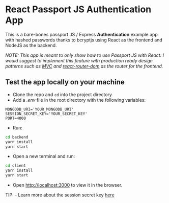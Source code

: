 # React Passport JS Authentication App

This is a bare-bones passport JS / Express **Authentication** example app with hashed passwords thanks to bcryptjs using React as the frontend and NodeJS as the backend.

_NOTE: This app is meant to only show how to use Passport JS with React. I would suggest to implement this feature with production ready design patterns such as [MVC](https://en.wikipedia.org/wiki/Model%E2%80%93view%E2%80%93controller) and [react-router-dom](https://v5.reactrouter.com/web/guides/quick-start) as the router for the frontend._

## Test the app locally on your machine

- Clone the repo and `cd` into the project directory
- Add a _.env_ file in the root directory with the following variables:

```dotenv
MONGODB_URI='YOUR_MONGODB_URI'
SESSION_SECRET_KEY='YOUR_SECRET_KEY'
PORT=4000
```

- Run:

```bash
cd backend
yarn install
yarn start
```

- Open a new terminal and run:

```bash
cd client
yarn install
yarn start
```

- Open [http://localhost:3000](http://localhost:3000) to view it in the browser.

TIP: - Learn more about the session secret key [here](https://stackoverflow.com/questions/5343131/what-is-the-sessions-secret-option)
